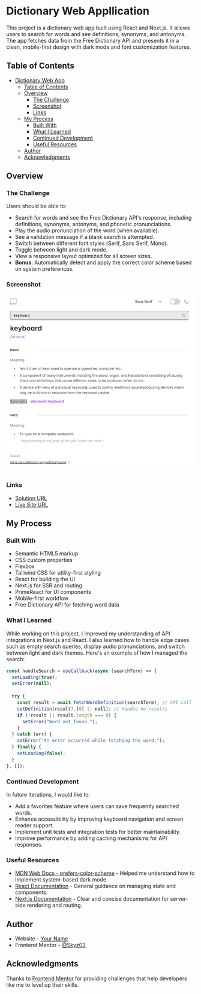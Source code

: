 # Dictionary Web Appllication

This project is a dictionary web app built using React and Next.js. It allows users to search for words and see definitions, synonyms, and antonyms. The app fetches data from the Free Dictionary API and presents it in a clean, mobile-first design with dark mode and font customization features.

## Table of Contents

- [Dictionary Web App](#dictionary-web-app)
  - [Table of Contents](#table-of-contents)
  - [Overview](#overview)
    - [The Challenge](#the-challenge)
    - [Screenshot](#screenshot)
    - [Links](#links)
  - [My Process](#my-process)
    - [Built With](#built-with)
    - [What I Learned](#what-i-learned)
    - [Continued Development](#continued-development)
    - [Useful Resources](#useful-resources)
  - [Author](#author)
  - [Acknowledgments](#acknowledgments)

## Overview

### The Challenge

Users should be able to:

- Search for words and see the Free Dictionary API's response, including definitions, synonyms, antonyms, and phonetic pronunciations.
- Play the audio pronunciation of the word (when available).
- See a validation message if a blank search is attempted.
- Switch between different font styles (Serif, Sans Serif, Mono).
- Toggle between light and dark mode.
- View a responsive layout optimized for all screen sizes.
- **Bonus**: Automatically detect and apply the correct color scheme based on system preferences.

### Screenshot

![Screenshot](image.png)

### Links

- [Solution URL](https://github.com/Skyz03/Next-Dictionary-app)
- [Live Site URL](https://next-dictionary-app-one.vercel.app)

## My Process

### Built With

- Semantic HTML5 markup
- CSS custom properties
- Flexbox
- Tailwind CSS for utility-first styling
- React for building the UI
- Next.js for SSR and routing
- PrimeReact for UI components
- Mobile-first workflow
- Free Dictionary API for fetching word data

### What I Learned

While working on this project, I improved my understanding of API integrations in Next.js and React. I also learned how to handle edge cases such as empty search queries, display audio pronunciations, and switch between light and dark themes. Here's an example of how I managed the search:

```js
const handleSearch = useCallback(async (searchTerm) => {
  setLoading(true);
  setError(null);

  try {
    const result = await fetchWordDefinition(searchTerm); // API call
    setDefinition(result?.[0] || null); // Handle no results
    if (!result || result.length === 0) {
      setError("Word not found.");
    }
  } catch (err) {
    setError("An error occurred while fetching the word.");
  } finally {
    setLoading(false);
  }
}, []);
```

### Continued Development

In future iterations, I would like to:

- Add a favorites feature where users can save frequently searched words.
- Enhance accessibility by improving keyboard navigation and screen reader support.
- Implement unit tests and integration tests for better maintainability.
- Improve performance by adding caching mechanisms for API responses.

### Useful Resources

- [MDN Web Docs - prefers-color-scheme](https://developer.mozilla.org/en-US/docs/Web/CSS/@media/prefers-color-scheme) - Helped me understand how to implement system-based dark mode.
- [React Documentation](https://reactjs.org/docs/getting-started.html) - General guidance on managing state and components.
- [Next.js Documentation](https://nextjs.org/docs) - Clear and concise documentation for server-side rendering and routing.

## Author

- Website - [Your Name](https://aakibshah.com.np)
- Frontend Mentor - [@Skyz03](https://www.frontendmentor.io/profile/Skyz03)

## Acknowledgments

Thanks to [Frontend Mentor](https://www.frontendmentor.io) for providing challenges that help developers like me to level up their skills.
